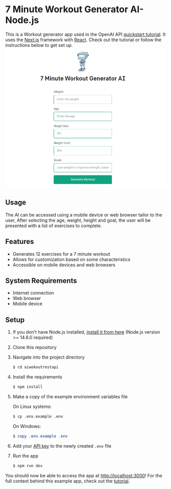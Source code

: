 # 7 Minute Workout Generator AI- Node.js

This is a Workout generator app used in the OpenAI API [quickstart tutorial](https://beta.openai.com/docs/quickstart). It uses the [Next.js](https://nextjs.org/) framework with [React](https://reactjs.org/). Check out the tutorial or follow the instructions below to get set up.
 ![7 Minute Workout Generator AI](./public/showapp.png)
## Usage

The AI can be accessed using a mobile device or web browser tailor to the user, After selecting the age, weight, height and goal, the user will be presented with a list of exercises to complete. 

## Features

- Generates 12 exercises for a 7 minute workout
- Allows for customization based on some characteristics
- Accessible on mobile devices and web browsers

## System Requirements

- Internet connection
- Web browser 
- Mobile device 
## Setup

1. If you don’t have Node.js installed, [install it from here](https://nodejs.org/en/) (Node.js version >= 14.6.0 required)

2. Clone this repository

3. Navigate into the project directory

   ```bash
   $ cd aiwokoutrestapi
   ```

4. Install the requirements

   ```bash
   $ npm install
   ```

5. Make a copy of the example environment variables file

   On Linux systems: 
   ```bash
   $ cp .env.example .env
   ```
   On Windows:
   ```powershell
   $ copy .env.example .env
   ```
6. Add your [API key](https://beta.openai.com/account/api-keys) to the newly created `.env` file

7. Run the app

   ```bash
   $ npm run dev
   ```

You should now be able to access the app at [http://localhost:3000](http://localhost:3000)! For the full context behind this example app, check out the [tutorial](https://beta.openai.com/docs/quickstart).


